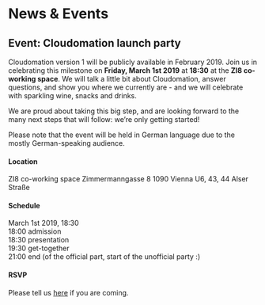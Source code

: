 # News & Events

## Event: Cloudomation launch party

Cloudomation version 1 will be publicly available in February 2019. Join us in celebrating this milestone on **Friday, March 1st 2019** at **18:30** at the **ZI8 co-working space**. We will talk a little bit about Cloudomation, answer questions, and show you where we currently are - and we will celebrate with sparkling wine, snacks and drinks.

We are proud about taking this big step, and are looking forward to the many next steps that will follow: we’re only getting started!

Please note that the event will be held in German language due to the mostly German-speaking audience.

#### Location
ZI8 co-working space
Zimmermanngasse 8
1090 Vienna
U6, 43, 44 Alser Straße

#### Schedule
March 1st 2019, 18:30  
18:00 admission  
18:30 presentation  
19:30 get-together  
21:00 end (of the official part, start of the unofficial party :)

#### RSVP
Please tell us [here](https://doodle.com/poll/q9srp5h6dubsinz6) if you are coming.
